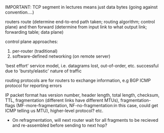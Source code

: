 <!-- SPDX-License-Identifier: zlib-acknowledgement -->

IMPORTANT: TCP segment in lectures means just data bytes (going against convention....)

routers route (determine end-to-end path taken; routing algorithm; control plane) and then
forward (determine from input link to what output link; forwarding table; data plane)

control plane approaches: 
1. per-router (traditional)
2. software-defined networking (on remote server)

'best effort' service model, i.e. datagrams lost, out-of-order, etc. successful
due to 'bursty/elastic' nature of traffic

routing protocols are for routers to exchange information, e.g BGP
ICMP protocol for reporting errors

IP packet format has version number, header length, total length, checksum,
TTL, fragmentation (different links have different MTUs), 
fragmentation-flags (MF-more-fragmentation, NF-no-fragmentation:in this case, could get ICMP telling us MTU),
higher-level protocol? etc. 

* On refragmentation, will next router wait for all fragments to be recieved and re-assembled 
before sending to next hop?
